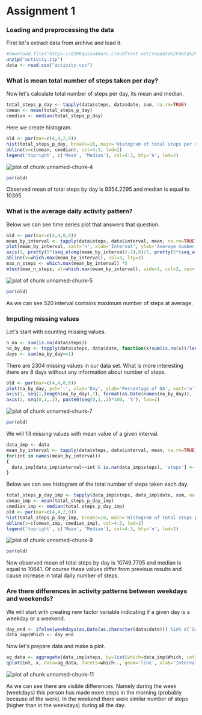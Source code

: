 # Assignment 1

### Loading and preprocessing the data

First let's extract data from archive and load it.

```r
#download.file("https://d396qusza40orc.cloudfront.net/repdata%2Fdata%2Factivity.zip", destfile="activity.zip")
unzip("activity.zip")
data <- read.csv("activity.csv")
```
  
### What is mean total number of steps taken per day?

Now let's calculate total number of steps per day, its mean and median.

```r
total_steps_p_day <- tapply(data$steps, data$date, sum, na.rm=TRUE)
cmean <- mean(total_steps_p_day)
cmedian <- median(total_steps_p_day)
```

Here we create histogram.

```r
old <- par(mar=c(4,4,2,0))
hist(total_steps_p_day, breaks=10, main='Histogram of total steps per day', xlab='Total steps per day')
abline(v=c(cmean, cmedian), col=4:3, lwd=2)
legend('topright', c('Mean', 'Median'), col=4:3, bty='n', lwd=2)
```

![plot of chunk unnamed-chunk-4](figure/unnamed-chunk-4.png) 

```r
par(old)
```
Observed mean of total steps by day is 9354.2295 and median is equal to 10395.
  
### What is the average daily activity pattern?

Below we can see time series plot that answers that question.

```r
old <- par(mar=c(4,4,0,0))
mean_by_interval <- tapply(data$steps, data$interval, mean, na.rm=TRUE)
plot(mean_by_interval, xaxt='n', xlab='Interval', ylab='Average number of steps', type='l')
axis(1, pretty(5*(seq_along(mean_by_interval)-1),8)/5, pretty(5*(seq_along(mean_by_interval)-1),8))
abline(v=which.max(mean_by_interval), col=3, lty=3)
max_n_steps <- which.max(mean_by_interval) *5
mtext(max_n_steps, at=which.max(mean_by_interval), side=1, col=3, cex=.7)
```

![plot of chunk unnamed-chunk-5](figure/unnamed-chunk-5.png) 

```r
par(old)
```

As we can see 520 interval contains maximum number of steps at average.

### Imputing missing values

Let's start with counting missing values.


```r
n_na <- sum(is.na(data$steps))
na_by_day <- tapply(data$steps, data$date, function(x)sum(is.na(x))/length(x))
days <- sum(na_by_day==1)
```

There are 2304 missing values in our data set. What is more interesting there are 8 days without any information about number of steps.

```r
old <- par(mar=c(4,4,0,0))
plot(na_by_day, pch='-', xlab='Day', ylab='Percentage of NA', xaxt='n', yaxt='n')
axis(1, seq(1,length(na_by_day),7), format(as.Date(names(na_by_day)), '%b-%d')[seq(1,length(na_by_day),7)], cex.axis=.7, las=2, srt=45)
axis(2, seq(0,1,.2), paste0(seq(0,1,.2)*100, '%'), las=2)
```

![plot of chunk unnamed-chunk-7](figure/unnamed-chunk-7.png) 

```r
par(old)
```

We will fill missing values with mean value of a given interval.

```r
data_imp <- data
mean_by_interval <- tapply(data$steps, data$interval, mean, na.rm=TRUE)
for(int in names(mean_by_interval))
{
  data_imp[data_imp$interval==int & is.na(data_imp$steps), 'steps'] <- floor(mean_by_interval[int])
}
```

Below we can see histogram of the total number of steps taken each day.

```r
total_steps_p_day_imp <- tapply(data_imp$steps, data_imp$date, sum, na.rm=TRUE)
cmean_imp <- mean(total_steps_p_day_imp)
cmedian_imp <- median(total_steps_p_day_imp)
old <- par(mar=c(4,4,2,0))
hist(total_steps_p_day_imp, breaks=10, main='Histogram of total steps per day', xlab='Total steps per day')
abline(v=c(cmean_imp, cmedian_imp), col=4:3, lwd=2)
legend('topright', c('Mean', 'Median'), col=4:3, bty='n', lwd=2)
```

![plot of chunk unnamed-chunk-9](figure/unnamed-chunk-9.png) 

```r
par(old)
```

Now observed mean of total steps by day is 10749.7705 and median is equal to 10641.
Of course these values differ from previous results and cause increase in total daily number of steps.

### Are there differences in activity patterns between weekdays and weekends?

We will start with creating new factor variable indicating if a given day is a weekday or a weekend.

```r
day_end <- ifelse(weekdays(as.Date(as.character(data$date))) %in% c('Saturday', 'Sunday'), 'weekend', 'weekday')
data_imp$Which <- day_end
```

Now let's prepare data and make a plot.

```r
ag_data <- aggregate(data_imp$steps, by=list(which=data_imp$Which, int=data_imp$interval), mean, na.rm=TRUE)
qplot(int, x, data=ag_data, facets=which~., geom='line', xlab='Interval', ylab='Number of steps')
```

![plot of chunk unnamed-chunk-11](figure/unnamed-chunk-11.png) 

As we can see there are visible differences. Namely during the week (weekdays) this person has made more steps in the morning (probably because of the work). In the weekend there were similar number of steps (higher than in the weekdays) during all the day.
